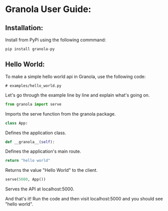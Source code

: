 # Granola User Guide:

## Installation:

Install from PyPi using the following commmand:

``pip install granola-py``

## Hello World:

To make a simple hello world api in Granola, use the following code:

```
# examples/hello_world.py
```

Let's go through the example line by line and explain what's going on.

```python
from granola import serve
```

Imports the serve function from the granola package.

```python
class App:
```

Defines the application class.

```python
def __granola__(self):
```

Defines the application's main route.

```python
return "hello world"
```

Returns the value "Hello World" to the client.

```python
serve(5000, App())
```

Serves the API at localhost:5000.

And that's it! Run the code and then visit localhost:5000 and you should see "hello world".
